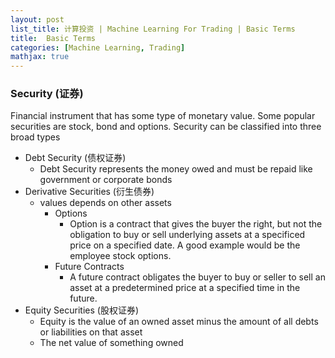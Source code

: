 ```yaml
---
layout: post
list_title: 计算投资 | Machine Learning For Trading | Basic Terms
title:  Basic Terms
categories: [Machine Learning, Trading]
mathjax: true
---
```


### Security (证券)

Financial instrument that has some type of monetary value. Some popular securities are stock, bond and options. Security can be classified into three broad types

- Debt Security (债权证券)
    - Debt Security represents the money owed and must be repaid like government or corporate bonds
- Derivative Securities (衍生债券)
    - values depends on other assets
        - Options
            - Option is a contract that gives the buyer the right, but not the obligation to buy or sell underlying assets at a specificed price on a specified date. A good example would be the employee stock options.
        - Future Contracts
            - A future contract obligates the buyer to buy or seller to sell an asset at a predetermined price at a specified time in the future.
- Equity Securities (股权证券)
    - Equity is the value of an owned asset minus the amount of all debts or liabilities on that asset
    - The net value of something owned